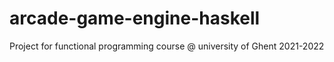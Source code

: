 # arcade-game-engine-haskell
Project for functional programming course @ university of Ghent 2021-2022

